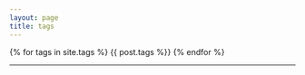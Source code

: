 ```yaml
---
layout: page
title: tags
---
```


{% for tags in site.tags %}
  {{ post.tags %}}
{% endfor %}

------

<!--{% for tag in site.tags %}-->
<!--  {% assign t = tag | first %}-->
<!--  {% assign posts = tag | last %}-->

<!--{{ t | downcase }}-->
<!--<ul>-->
<!--{% for post in posts %}-->
<!--  {% if post.tags contains t %}-->
<!--  <li>-->
<!--    <a href="{{ post.url }}">{{ post.title }}</a>-->
<!--    <span class="date">{{ post.date | date: "%B %-d, %Y"  }}</span>-->
<!--  </li>-->
<!--  {% endif %}-->
<!--{% endfor %}-->
<!--</ul>-->
<!--{% endfor %}-->
